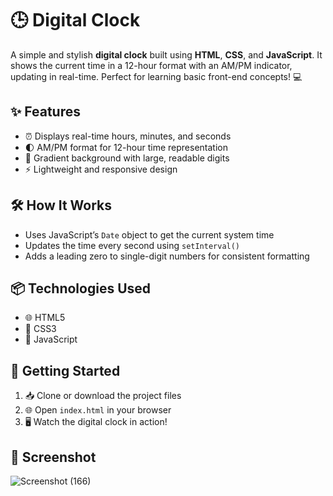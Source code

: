 # 🕒 Digital Clock

A simple and stylish **digital clock** built using **HTML**, **CSS**, and **JavaScript**. 
It shows the current time in a 12-hour format with an AM/PM indicator, updating in real-time. Perfect for learning basic front-end concepts! 💻

## ✨ Features

- ⏰ Displays real-time hours, minutes, and seconds  
- 🌓 AM/PM format for 12-hour time representation  
- 🎨 Gradient background with large, readable digits  
- ⚡ Lightweight and responsive design

## 🛠️ How It Works

- Uses JavaScript’s `Date` object to get the current system time  
- Updates the time every second using `setInterval()`  
- Adds a leading zero to single-digit numbers for consistent formatting  

## 📦 Technologies Used

- 🌐 HTML5  
- 🎨 CSS3  
- 🧠 JavaScript  

## 🚀 Getting Started

1. 📥 Clone or download the project files  
2. 🌐 Open `index.html` in your browser  
3. 🖥️ Watch the digital clock in action!


## 📸 Screenshot


![Screenshot (166)](https://github.com/user-attachments/assets/53b1a664-7766-4e5f-b984-c19f88d92704)



